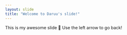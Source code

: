 ```yaml
---
layout: slide
title: "Welcome to Daruu's slide!"
---
```

This is my awesome slide :tada:
Use the left arrow to go back!
